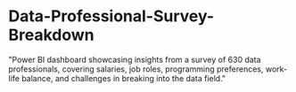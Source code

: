 # Data-Professional-Survey-Breakdown
"Power BI dashboard showcasing insights from a survey of 630 data professionals, covering salaries, job roles, programming preferences, work-life balance, and challenges in breaking into the data field."
